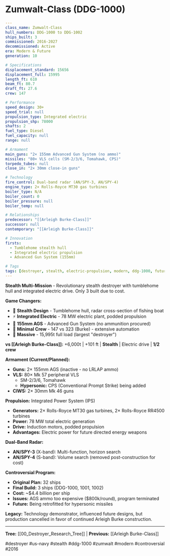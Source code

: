 # Zumwalt-Class (DDG-1000)

```yaml
---
class_name: Zumwalt-Class
hull_numbers: DDG-1000 to DDG-1002
ships_built: 3
commissioned: 2016-2027
decommissioned: Active
era: Modern & Future
generation: 10

# Specifications
displacement_standard: 15656
displacement_full: 15995
length_ft: 610
beam_ft: 80.7
draft_ft: 27.6
crew: 147

# Performance
speed_design: 30+
speed_trial: null
propulsion_type: Integrated electric
propulsion_shp: 78000
shafts: 2
fuel_type: Diesel
fuel_capacity: null
range: null

# Armament
main_guns: "2× 155mm Advanced Gun System (no ammo)"
missiles: "80× VLS cells (SM-2/3/6, Tomahawk, CPS)"
torpedo_tubes: null
close_in: "2× 30mm close-in guns"

# Technology
fire_control: Dual-band radar (AN/SPY-3, AN/SPY-4)
engine_type: 2× Rolls-Royce MT30 gas turbines
boiler_type: N/A
boiler_count: 0
boiler_pressure: null
boiler_temp: null

# Relationships
predecessor: "[[Arleigh Burke-Class]]"
successor: null
contemporary: "[[Arleigh Burke-Class]]"

# Innovation
firsts:
  - Tumblehome stealth hull
  - Integrated electric propulsion
  - Advanced Gun System (155mm)

# Tags
tags: [destroyer, stealth, electric-propulsion, modern, ddg-1000, future]
---
```

**Stealth Multi-Mission** - Revolutionary stealth destroyer with tumblehome hull and integrated electric drive. Only 3 built due to cost.

**Game Changers:**
- 👻 **Stealth Design** - Tumblehome hull, radar cross-section of fishing boat
- ⚡ **Integrated Electric** - 78 MW electric plant, podded propulsion
- 🎯 **155mm AGS** - Advanced Gun System (no ammunition procured)
- 🤖 **Minimal Crew** - 147 vs 323 (Burke) - extensive automation
- 📏 **Massive** - 15,995t full load (largest "destroyer")

**vs [[Arleigh Burke-Class]]:** +6,000t | +101 ft | **Stealth** | Electric drive | **1/2 crew**

**Armament (Current/Planned):**
- **Guns:** 2× 155mm AGS (inactive - no LRLAP ammo)
- **VLS:** 80× Mk 57 peripheral VLS
  - SM-2/3/6, Tomahawk
  - **Hypersonic:** CPS (Conventional Prompt Strike) being added
- **CIWS:** 2× 30mm Mk 46 guns

**Propulsion:** Integrated Power System (IPS)
- **Generators:** 2× Rolls-Royce MT30 gas turbines, 2× Rolls-Royce RR4500 turbines
- **Power:** 78 MW total electric generation
- **Drive:** Induction motors, podded propulsion
- **Advantages:** Electric power for future directed energy weapons

**Dual-Band Radar:**
- **AN/SPY-3** (X-band): Multi-function, horizon search
- **AN/SPY-4** (S-band): Volume search (removed post-construction for cost)

**Controversial Program:**
- **Original Plan:** 32 ships
- **Final Build:** 3 ships (DDG-1000, 1001, 1002)
- **Cost:** ~$4.4 billion per ship
- **Issues:** AGS ammo too expensive ($800k/round), program terminated
- **Future:** Being retrofitted for hypersonic missiles

**Legacy:** Technology demonstrator, influenced future designs, but production cancelled in favor of continued Arleigh Burke construction.

---
**Tree:** [[00_Destroyer_Research_Tree]] | **Previous:** [[Arleigh Burke-Class]]

#destroyer #us-navy #stealth #ddg-1000 #zumwalt #modern #controversial #2016
